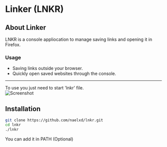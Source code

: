 # Linker (LNKR)
## About Linker
LNKR is a console appliocation to manage saving links and opening it in Firefox. <br/>
### Usage
- Saving links outside your browser. <br/>
- Quickly open saved websites through the console. <br/>

---------------------------------------------------------
To use you just need to start 'lnkr' file. <br/>
![Screenshot](/photos/screen.png)

## Installation
```bash
git clone https://github.com/naelxd/lnkr.git
cd lnkr
./lnkr
```
You can add it in PATH (Optional)
